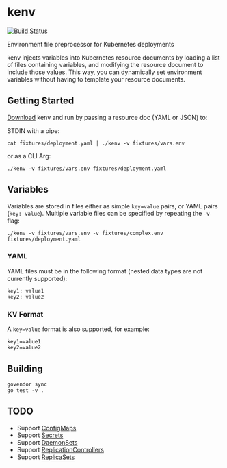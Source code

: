 # kenv

[![Build Status](https://travis-ci.org/thisendout/kenv.svg?branch=master)](https://travis-ci.org/thisendout/kenv)

Environment file preprocessor for Kubernetes deployments

kenv injects variables into Kubernetes resource documents by loading a list of files containing variables, and modifying the resource document to include those values. This way, you can dynamically set environment variables without having to template your resource documents.

## Getting Started

[Download](https://github.com/thisendout/kenv/releases/tag/v0.1.0) kenv and run by passing a resource doc (YAML or JSON) to:

STDIN with a pipe:

```
cat fixtures/deployment.yaml | ./kenv -v fixtures/vars.env
```

or as a CLI Arg:

```
./kenv -v fixtures/vars.env fixtures/deployment.yaml
```

## Variables

Variables are stored in files either as simple `key=value` pairs, or YAML pairs (`key: value`). Multiple variable files can be specified by repeating the `-v` flag:

```
./kenv -v fixtures/vars.env -v fixtures/complex.env fixtures/deployment.yaml
```

### YAML

YAML files must be in the following format (nested data types are not currently supported):

```
key1: value1
key2: value2
```

### KV Format

A `key=value` format is also supported, for example:

```
key1=value1
key2=value2
```

## Building

```
govendor sync
go test -v .
```

## TODO

* Support [ConfigMaps](http://kubernetes.io/docs/user-guide/configmap/)
* Support [Secrets](http://kubernetes.io/docs/user-guide/secrets/walkthrough/)
* Support [DaemonSets](http://kubernetes.io/docs/admin/daemons/)
* Support [ReplicationControllers](http://kubernetes.io/docs/user-guide/replication-controller/)
* Support [ReplicaSets](http://kubernetes.io/docs/user-guide/replicasets/)
